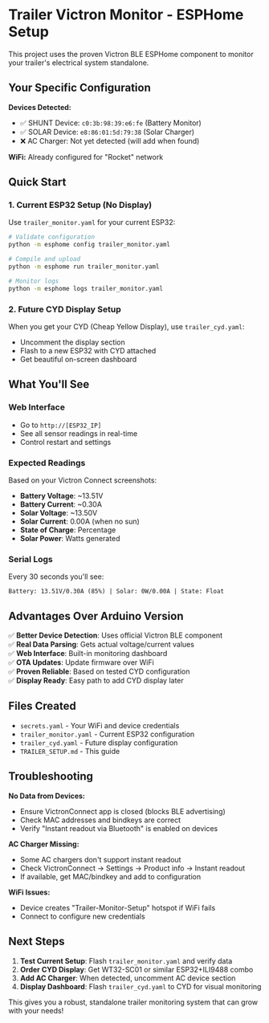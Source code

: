 # Trailer Victron Monitor - ESPHome Setup

This project uses the proven Victron BLE ESPHome component to monitor your trailer's electrical system standalone.

## Your Specific Configuration

**Devices Detected:**
- ✅ SHUNT Device: `c0:3b:98:39:e6:fe` (Battery Monitor)  
- ✅ SOLAR Device: `e8:86:01:5d:79:38` (Solar Charger)
- ❌ AC Charger: Not yet detected (will add when found)

**WiFi:** Already configured for "Rocket" network

## Quick Start

### 1. Current ESP32 Setup (No Display)

Use `trailer_monitor.yaml` for your current ESP32:

```bash
# Validate configuration
python -m esphome config trailer_monitor.yaml

# Compile and upload
python -m esphome run trailer_monitor.yaml

# Monitor logs
python -m esphome logs trailer_monitor.yaml
```

### 2. Future CYD Display Setup

When you get your CYD (Cheap Yellow Display), use `trailer_cyd.yaml`:
- Uncomment the display section 
- Flash to a new ESP32 with CYD attached
- Get beautiful on-screen dashboard

## What You'll See

### Web Interface
- Go to `http://[ESP32_IP]` 
- See all sensor readings in real-time
- Control restart and settings

### Expected Readings
Based on your Victron Connect screenshots:
- **Battery Voltage**: ~13.51V
- **Battery Current**: ~0.30A  
- **Solar Voltage**: ~13.50V
- **Solar Current**: 0.00A (when no sun)
- **State of Charge**: Percentage
- **Solar Power**: Watts generated

### Serial Logs
Every 30 seconds you'll see:
```
Battery: 13.51V/0.30A (85%) | Solar: 0W/0.00A | State: Float
```

## Advantages Over Arduino Version

✅ **Better Device Detection**: Uses official Victron BLE component  
✅ **Real Data Parsing**: Gets actual voltage/current values  
✅ **Web Interface**: Built-in monitoring dashboard  
✅ **OTA Updates**: Update firmware over WiFi  
✅ **Proven Reliable**: Based on tested CYD configuration  
✅ **Display Ready**: Easy path to add CYD display later

## Files Created

- `secrets.yaml` - Your WiFi and device credentials
- `trailer_monitor.yaml` - Current ESP32 configuration  
- `trailer_cyd.yaml` - Future display configuration
- `TRAILER_SETUP.md` - This guide

## Troubleshooting

**No Data from Devices:**
- Ensure VictronConnect app is closed (blocks BLE advertising)
- Check MAC addresses and bindkeys are correct
- Verify "Instant readout via Bluetooth" is enabled on devices

**AC Charger Missing:**
- Some AC chargers don't support instant readout
- Check VictronConnect → Settings → Product info → Instant readout
- If available, get MAC/bindkey and add to configuration

**WiFi Issues:**
- Device creates "Trailer-Monitor-Setup" hotspot if WiFi fails
- Connect to configure new credentials

## Next Steps

1. **Test Current Setup**: Flash `trailer_monitor.yaml` and verify data
2. **Order CYD Display**: Get WT32-SC01 or similar ESP32+ILI9488 combo
3. **Add AC Charger**: When detected, uncomment AC device section
4. **Display Dashboard**: Flash `trailer_cyd.yaml` to CYD for visual monitoring

This gives you a robust, standalone trailer monitoring system that can grow with your needs!